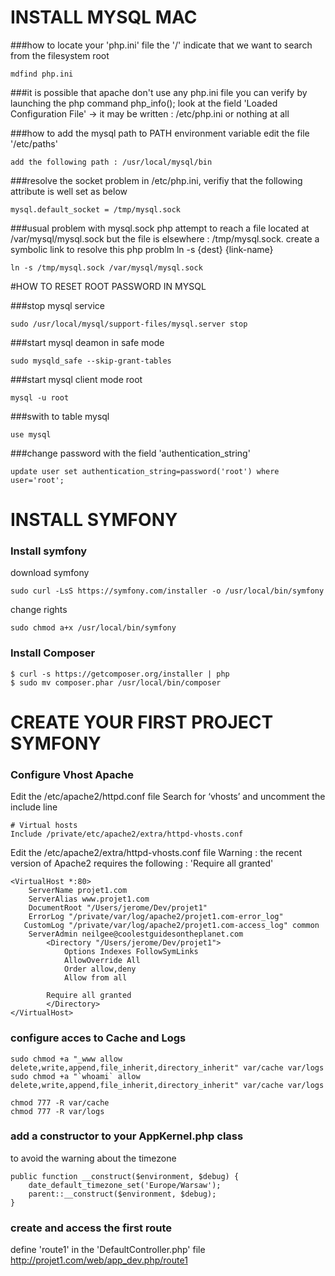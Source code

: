 # INSTALL MYSQL MAC

###how to locate your 'php.ini' file
the '/' indicate that we want to search from the filesystem root

```
mdfind php.ini
````

###it is possible that apache don't use any php.ini file
you can verify by launching the php command php_info();
look at the field 'Loaded Configuration File' -> it may be written : /etc/php.ini or nothing at all

###how to add the mysql path to PATH environment variable
edit the file '/etc/paths'

```
add the following path : /usr/local/mysql/bin
```

###resolve the socket problem
in /etc/php.ini, verifiy that the following attribute is well set as below

```
mysql.default_socket = /tmp/mysql.sock
```

###usual problem with mysql.sock
php attempt to reach a file located at /var/mysql/mysql.sock but
the file is elsewhere : /tmp/mysql.sock.
create a symbolic link to resolve this php problm
ln -s {dest} {link-name}

```
ln -s /tmp/mysql.sock /var/mysql/mysql.sock
```

#HOW TO RESET ROOT PASSWORD IN MYSQL

###stop mysql service
```
sudo /usr/local/mysql/support-files/mysql.server stop
````

###start mysql deamon in safe mode
```
sudo mysqld_safe --skip-grant-tables
```

###start mysql client mode root
```
mysql -u root
````

###swith to table mysql
```
use mysql
```
###change password with the field 'authentication_string'
```
update user set authentication_string=password('root') where user='root';
```

# INSTALL SYMFONY

### Install symfony

download symfony
```
sudo curl -LsS https://symfony.com/installer -o /usr/local/bin/symfony
```

change rights
```
sudo chmod a+x /usr/local/bin/symfony
```

### Install Composer

```
$ curl -s https://getcomposer.org/installer | php
$ sudo mv composer.phar /usr/local/bin/composer
```

# CREATE YOUR FIRST PROJECT SYMFONY

### Configure Vhost Apache

Edit the /etc/apache2/httpd.conf file
Search for ‘vhosts’ and uncomment the include line
```
# Virtual hosts
Include /private/etc/apache2/extra/httpd-vhosts.conf
```

Edit the /etc/apache2/extra/httpd-vhosts.conf file
Warning : the recent version of Apache2 requires the following : 'Require all granted'
```
<VirtualHost *:80>
    ServerName projet1.com
    ServerAlias www.projet1.com
    DocumentRoot "/Users/jerome/Dev/projet1"
    ErrorLog "/private/var/log/apache2/projet1.com-error_log"
   CustomLog "/private/var/log/apache2/projet1.com-access_log" common
    ServerAdmin neilgee@coolestguidesontheplanet.com
        <Directory "/Users/jerome/Dev/projet1">
            Options Indexes FollowSymLinks
            AllowOverride All
            Order allow,deny
            Allow from all

	    Require all granted
        </Directory>
</VirtualHost>
```




### configure acces to Cache and Logs
```
sudo chmod +a "_www allow delete,write,append,file_inherit,directory_inherit" var/cache var/logs
sudo chmod +a "`whoami` allow delete,write,append,file_inherit,directory_inherit" var/cache var/logs

chmod 777 -R var/cache
chmod 777 -R var/logs
```

### add a constructor to your AppKernel.php class
to avoid the warning about the timezone

```
public function __construct($environment, $debug) {
    date_default_timezone_set('Europe/Warsaw');
    parent::__construct($environment, $debug);
}
```

### create and access the first route
define 'route1' in the 'DefaultController.php' file
http://projet1.com/web/app_dev.php/route1


